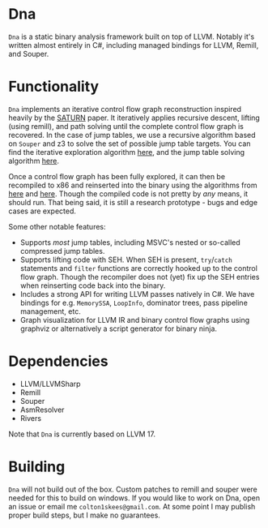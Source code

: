 # Dna

`Dna` is a static binary analysis framework built on top of LLVM. Notably it's written almost entirely in C#, including managed bindings for LLVM, Remill, and Souper.

# Functionality

`Dna` implements an iterative control flow graph reconstruction inspired heavily by the [SATURN](https://arxiv.org/pdf/1909.01752) paper. It iteratively applies recursive descent, lifting (using remill), and path solving until the complete control flow graph is recovered. In the case of jump tables, we use a recursive algorithm based on `Souper` and z3 to solve the set of possible jump table targets. You can find the iterative exploration algorithm [here](https://github.com/Colton1skees/Dna/blob/4a833fa197f777f985dde1b7bb8b27fd0801a991/Dna.BinaryTranslator/Unsafe/IterativeFunctionTranslator.cs#L48), and the jump table solving algorithm [here](https://github.com/Colton1skees/Dna/blob/master/Dna.BinaryTranslator/JmpTables/Precise/SouperJumpTableSolver.cs#L41).

Once a control flow graph has been fully explored, it can then be recompiled to x86 and reinserted into the binary using the algorithms from [here](https://github.com/Colton1skees/Dna/blob/master/Dna.BinaryTranslator/Safe/SafeFunctionTranslator.cs#L46) and [here](https://github.com/Colton1skees/Dna/blob/master/Dna.BinaryTranslator/Safe/FunctionGroupCompiler.cs#L27). Though the compiled code is not pretty by *any* means, it should run. That being said, it is still a research prototype - bugs and edge cases are expected.

Some other notable features:
- Supports *most* jump tables, including MSVC's nested or so-called compressed jump tables.
- Supports lifting code with SEH. When SEH is present, `try`/`catch` statements and `filter` functions are correctly hooked up to the control flow graph. Though the recompiler does not (yet) fix up the SEH entries when reinserting code back into the binary. 
- Includes a strong API for writing LLVM passes natively in C#. We have bindings for e.g. `MemorySSA`, `LoopInfo`, dominator trees, pass pipeline management, etc. 
- Graph visualization for LLVM IR and binary control flow graphs using graphviz or alternatively a script generator for binary ninja.

# Dependencies
- LLVM/LLVMSharp
- Remill
- Souper
- AsmResolver
- Rivers

Note that `Dna` is currently based on LLVM 17.

# Building
`Dna` will not build out of the box. Custom patches to remill and souper were needed for this to build on windows. If you would like to work on Dna, open an issue or email me `colton1skees@gmail.com`. At some point I may publish proper build steps, but I make no guarantees.